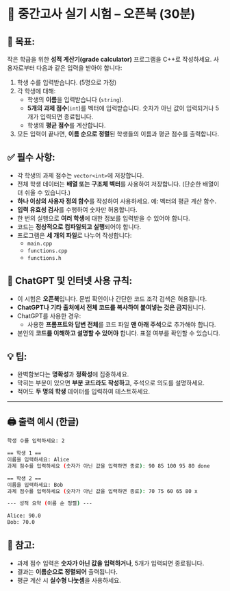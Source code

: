# 📄 중간고사 실기 시험 – 오픈북 (30분)

## 🧠 목표:

작은 학급을 위한 **성적 계산기(grade calculator)** 프로그램을 C++로 작성하세요. 사용자로부터 다음과 같은 입력을 받아야 합니다:

1. 학생 수를 입력받습니다. (5명으로 가정)
2. 각 학생에 대해:
   - 학생의 **이름**을 입력받습니다 (`string`).
   - **5개의 과제 점수**(`int`)를 벡터에 입력받습니다. 숫자가 아닌 값이 입력되거나 5개가 입력되면 종료됩니다.
   - 학생의 **평균 점수**를 계산합니다.
3. 모든 입력이 끝나면, **이름 순으로 정렬**된 학생들의 이름과 평균 점수를 출력합니다.

## ✅ 필수 사항:

- 각 학생의 과제 점수는 `vector<int>`에 저장합니다.
- 전체 학생 데이터는 **배열 또는 구조체 벡터**를 사용하여 저장합니다. (단순한 배열이 더 쉬울 수 있습니다.)
- **하나 이상의 사용자 정의 함수**를 작성하여 사용하세요. 예: 벡터의 평균 계산 함수.
- **입력 유효성 검사**를 수행하여 숫자만 허용합니다.
- 한 번의 실행으로 **여러 학생**에 대한 정보를 입력받을 수 있어야 합니다.
- 코드는 **정상적으로 컴파일되고 실행**되어야 합니다.
- 프로그램은 **세 개의 파일**로 나누어 작성합니다:
  - `main.cpp`
  - `functions.cpp`
  - `functions.h`

## 🛑 ChatGPT 및 인터넷 사용 규칙:

- 이 시험은 **오픈북**입니다. 문법 확인이나 간단한 코드 조각 검색은 허용됩니다.
- **ChatGPT나 기타 출처에서 전체 코드를 복사하여 붙여넣는 것은 금지**됩니다.
- ChatGPT를 사용한 경우:
  - 사용한 **프롬프트와 답변 전체**를 코드 파일 **맨 아래 주석**으로 추가해야 합니다.
- 본인의 **코드를 이해하고 설명할 수 있어야** 합니다. 표절 여부를 확인할 수 있습니다.

## 💡 팁:

- 완벽함보다는 **명확성**과 **정확성**에 집중하세요.
- 막히는 부분이 있으면 **부분 코드라도 작성하고**, 주석으로 의도를 설명하세요.
- 적어도 **두 명의 학생** 데이터를 입력하여 테스트하세요.

---

## 🖨️ 출력 예시 (한글)

```bash
학생 수를 입력하세요: 2

== 학생 1 ==
이름을 입력하세요: Alice
과제 점수를 입력하세요 (숫자가 아닌 값을 입력하면 종료): 90 85 100 95 80 done

== 학생 2 ==
이름을 입력하세요: Bob
과제 점수를 입력하세요 (숫자가 아닌 값을 입력하면 종료): 70 75 60 65 80 x

--- 성적 요약 (이름 순 정렬) ---

Alice: 90.0
Bob: 70.0
```

## 📝 참고:

- 과제 점수 입력은 **숫자가 아닌 값을 입력하거나**, 5개가 입력되면 종료됩니다.
- 결과는 **이름순으로 정렬되어** 출력됩니다.
- 평균 계산 시 **실수형 나눗셈**을 사용하세요.
